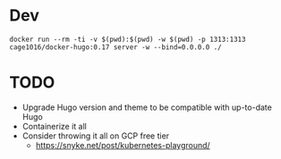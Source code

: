 
Dev
===

```
docker run --rm -ti -v $(pwd):$(pwd) -w $(pwd) -p 1313:1313 cage1016/docker-hugo:0.17 server -w --bind=0.0.0.0 ./
```

TODO
====

- Upgrade Hugo version and theme to be compatible with up-to-date Hugo
- Containerize it all
- Consider throwing it all on GCP free tier
  - https://snyke.net/post/kubernetes-playground/
 
